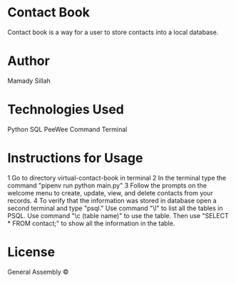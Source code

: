 # Contact Book
Contact book is a way for a user to store contacts into a local database.

# Author
Mamady Sillah 

# Technologies Used
Python
SQL
PeeWee Command Terminal

# Instructions for Usage
  1 Go to directory virtual-contact-book in terminal 
  2 In the terminal type the command "pipenv run python main.py"
  3 Follow the prompts on the welcome menu to create, update,
    view, and delete contacts from your records. 
  4 To verify that the information was stored in database open a second terminal and type "psql." Use command "\l" to list all the tables in PSQL. Use command "\c (table name)" to use the table. Then use "SELECT * FROM contact;" to show all the information in the table. 
# License
General Assembly ©    

